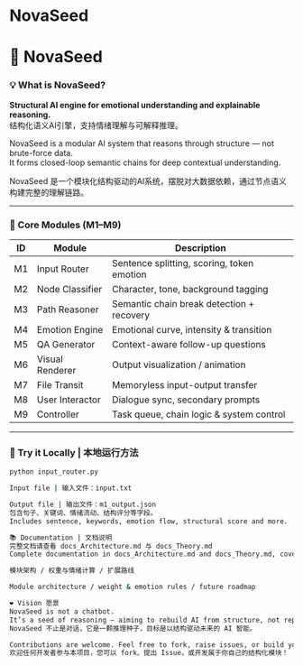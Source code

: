 # NovaSeed
# 🌱 NovaSeed

### 💡 What is NovaSeed?

**Structural AI engine for emotional understanding and explainable reasoning.**  
结构化语义AI引擎，支持情绪理解与可解释推理。

NovaSeed is a modular AI system that reasons through structure — not brute-force data.  
It forms closed-loop semantic chains for deep contextual understanding.

NovaSeed 是一个模块化结构驱动的AI系统，摆脱对大数据依赖，通过节点语义构建完整的理解链路。

---

### 🧩 Core Modules (M1–M9)

| ID  | Module           | Description                                   
|-----|------------------|-----------------------------------------------
| M1  | Input Router      | Sentence splitting, scoring, token emotion    |
| M2  | Node Classifier   | Character, tone, background tagging           |
| M3  | Path Reasoner     | Semantic chain break detection + recovery     |
| M4  | Emotion Engine    | Emotional curve, intensity & transition       |
| M5  | QA Generator      | Context-aware follow-up questions             |
| M6  | Visual Renderer   | Output visualization / animation              |
| M7  | File Transit      | Memoryless input-output transfer              |
| M8  | User Interactor   | Dialogue sync, secondary prompts              |
| M9  | Controller        | Task queue, chain logic & system control      |

---

### 🚀 Try it Locally | 本地运行方法

```bash
python input_router.py

Input file | 输入文件：input.txt

Output file | 输出文件：m1_output.json
包含句子、关键词、情绪流动、结构评分等字段。
Includes sentence, keywords, emotion flow, structural score and more.

📚 Documentation | 文档说明
完整文档请查看 docs_Architecture.md 与 docs_Theory.md
Complete documentation in docs_Architecture.md and docs_Theory.md, covering:

模块架构 / 权重与情绪计算 / 扩展路线

Module architecture / weight & emotion rules / future roadmap

❤️ Vision 愿景
NovaSeed is not a chatbot.
It’s a seed of reasoning — aiming to rebuild AI from structure, not repetition.
NovaSeed 不止是对话，它是一颗推理种子，目标是以结构驱动未来的 AI 智能。

Contributions are welcome. Feel free to fork, raise issues, or build your own reasoning modules!
欢迎任何开发者参与本项目，您可以 fork、提出 Issue，或开发属于你自己的结构化模块！
